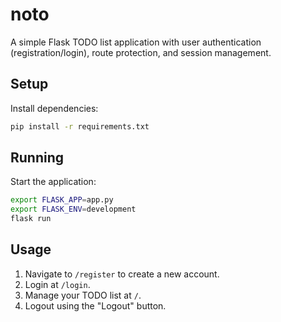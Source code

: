 # noto

A simple Flask TODO list application with user authentication (registration/login), route protection, and session management.

## Setup

Install dependencies:

```bash
pip install -r requirements.txt
```

## Running

Start the application:

```bash
export FLASK_APP=app.py
export FLASK_ENV=development
flask run
```

## Usage

1. Navigate to `/register` to create a new account.
2. Login at `/login`.
3. Manage your TODO list at `/`.
4. Logout using the "Logout" button.